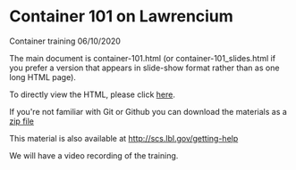 # Container 101 on Lawrencium

Container training 06/10/2020

The main document is container-101.html (or container-101_slides.html if you prefer a version that appears in slide-show format rather than as one long HTML page).

To directly view the HTML, please click [here](https://lbnl-science-it.github.io/container-101/container-101.html).

If you're not familiar with Git or Github you can download the materials as a [zip file](https://github.com/lbnl-science-it/container-101/archive/master.zip)

This material is also available at http://scs.lbl.gov/getting-help

We will have a video recording of the training.
